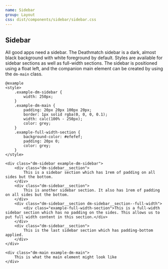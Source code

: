 ```yaml
---
name: Sidebar
group: Layout
css: dist/components/sidebar/sidebar.css
---
```


## Sidebar

All good apps need a sidebar. The Deathmatch sidebar is a dark, almost black background with 
white foreground by default. Styles are available for sidebar sections as well as full-width
sections. The sidebar is positioned using a float left, and the companion main element can 
be created by using the `dm-main` class.

    @example
    <style>
        .example-dm-sidebar {
            width: 250px;
        }
        .example-dm-main {
            padding: 20px 20px 100px 20px;
            border: 1px solid rgba(0, 0, 0, 0.1);
            width: calc(100% - 250px);
            color: grey;
        }
        .example-full-width-section {
            background-color: #efefef;
            padding: 20px 0;
            color: grey;
        }
    </style>
    
    <div class="dm-sidebar example-dm-sidebar">
        <div class="dm-sidebar__section">
            This is a sidebar section which has 1rem of padding on all sides but the bottom.
        </div>
        <div class="dm-sidebar__section">
            This is another sidebar section. It also has 1rem of padding on all sides but the bottom.
        </div>
        <div class="dm-sidebar__section dm-sidebar__section--full-width">
            <div class="example-full-width-section">This is a full-width sidebar section which has no padding on the sides. This allows us to put full width content in this section.</div>
        </div>
        <div class="dm-sidebar__section">
            This is the last sidebar section which has padding-bottom applied.
        </div>
    </div>
    
    <div class="dm-main example-dm-main">
        This is what the main element might look like
    </div>